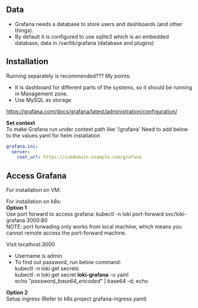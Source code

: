 ## Data 
- Grafana needs a database to store users and dashboards (and other things).
- By default it is configured to use sqlite3 which is an embedded database, data in /var/lib/grafana (database and plugins)

## Installation
Running separately is recommended??? My points:
- It is dashboard for different parts of the systems, so it should be running in Management zone.
- Use MySQL as storage

https://grafana.com/docs/grafana/latest/administration/configuration/

**Set context**  
To make Grafana run under context path like '/grafana'
Need to add below to the values.yaml for helm installation
```yaml
grafana.ini:
  server:
    root_url: https://subdomain.example.com/grafana
```
## Access Grafana
For installation on VM:

For installation on k8s:  
**Option 1**  
Use port forward to access grafana:
kubectl -n loki port-forward svc/loki-grafana 3000:80  
NOTE: port forwading only works from local machine, which means you cannot remote access the port-forward machine.

Visit localhost:3000  
- Username is admin
- To find out password, run below command:  
kubectl -n loki get secrets  
kubectl -n loki get secret **loki-grafana** -o yaml  
echo "*password_base64_encoded*" | base64 -d; echo

**Option 2**  
Setup ingress (Refer to k8s project grafana-ingress.yaml)